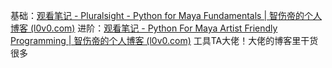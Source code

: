 基础：[观看笔记 - Pluralsight - Python for Maya Fundamentals | 智伤帝的个人博客 (l0v0.com)](https://blog.l0v0.com/posts/13d1de85.html)
进阶：[观看笔记 - Python For Maya Artist Friendly Programming | 智伤帝的个人博客 (l0v0.com)](https://blog.l0v0.com/posts/5c26d29c.html)
工具TA大佬！大佬的博客里干货很多